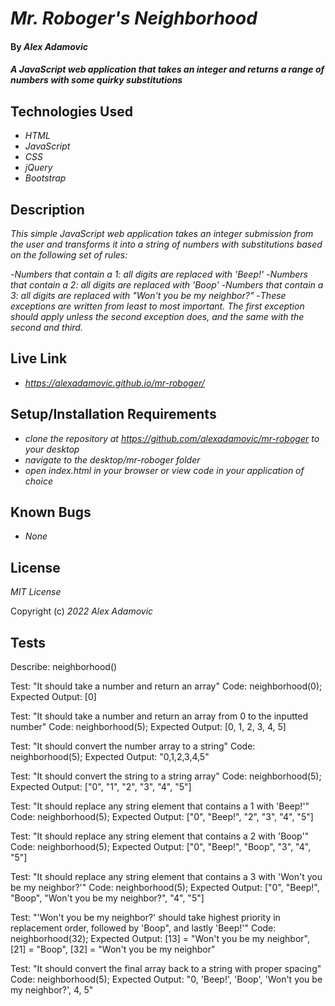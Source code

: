# _Mr. Roboger's Neighborhood_

#### By _**Alex Adamovic**_

#### _A JavaScript web application that takes an integer and returns a range of numbers with some quirky substitutions_

## Technologies Used

* _HTML_
* _JavaScript_
* _CSS_
* _jQuery_
* _Bootstrap_

## Description

_This simple JavaScript web application takes an integer submission from the user and transforms it into a string of numbers with substitutions based on the following set of rules:_

-_Numbers that contain a 1: all digits are replaced with 'Beep!'_
-_Numbers that contain a 2: all digits are replaced with 'Boop'_
-_Numbers that contain a 3: all digits are replaced with "Won't you be my neighbor?"_
-_These exceptions are written from least to most important. The first exception should apply unless the second exception does, and the same with the second and third._

## Live Link

* _https://alexadamovic.github.io/mr-roboger/_

## Setup/Installation Requirements

* _clone the repository at https://github.com/alexadamovic/mr-roboger to your desktop_
* _navigate to the desktop/mr-roboger folder_
* _open index.html in your browser or view code in your application of choice_

## Known Bugs

* _None_

## License

_MIT License_

Copyright (c) _2022_ _Alex Adamovic_

## Tests

Describe: neighborhood()

Test: "It should take a number and return an array"
Code:
neighborhood(0);
Expected Output: [0]

Test: "It should take a number and return an array from 0 to the inputted number"
Code:
neighborhood(5);
Expected Output: [0, 1, 2, 3, 4, 5]

Test: "It should convert the number array to a string"
Code:
neighborhood(5);
Expected Output: "0,1,2,3,4,5"

Test: "It should convert the string to a string array"
Code:
neighborhood(5);
Expected Output: ["0", "1", "2", "3", "4", "5"]

Test: "It should replace any string element that contains a 1 with 'Beep!'"
Code:
neighborhood(5);
Expected Output: ["0", "Beep!", "2", "3", "4", "5"]

Test: "It should replace any string element that contains a 2 with 'Boop'"
Code:
neighborhood(5);
Expected Output: ["0", "Beep!", "Boop", "3", "4", "5"]

Test: "It should replace any string element that contains a 3 with 'Won't you be my neighbor?'"
Code:
neighborhood(5);
Expected Output: ["0", "Beep!", "Boop", "Won't you be my neighbor?", "4", "5"]

Test: "'Won't you be my neighbor?' should take highest priority in replacement order, followed by 'Boop", and lastly 'Beep!'"
Code:
neighborhood(32);
Expected Output: [13] = "Won't you be my neighbor", [21] = "Boop", [32] = "Won't you be my neighbor"

Test: "It should convert the final array back to a string with proper spacing"
Code:
neighborhood(5);
Expected Output: "0, 'Beep!', 'Boop', 'Won't you be my neighbor?', 4, 5"